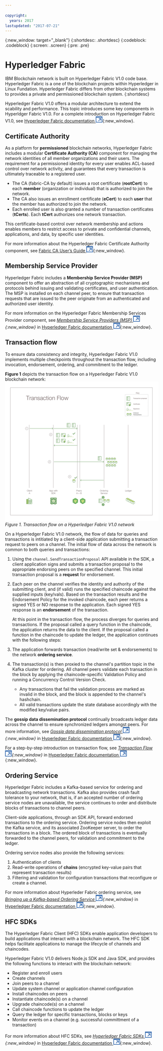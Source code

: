```yaml
---

copyright:
  years: 2017
lastupdated: "2017-07-21"
---
```


{:new_window: target="_blank"}
{:shortdesc: .shortdesc}
{:codeblock: .codeblock}
{:screen: .screen}
{:pre: .pre}


# Hyperledger Fabric
IBM Blockchain network is built on Hyperledger Fabric V1.0 code base.  Hyperledger Fabric is a one of the blockchain projects within Hyperledger in Linux Fundation.  Hyperledger Fabric differs from other blockchain systems to provides a private and permissioned blockchain system.
{:shortdesc}

Hyperledger Fabric V1.0 offers a modular architecture to extend the scability and performance.  This topic introduces some key components in Hyperldger Fabric V1.0.  For a complete introduction on Hyperledger Fabric V1.0, see [Hyperledger Fabric documentation ![External link icon](../images/external_link.svg "External link icon")](http://hyperledger-fabric.readthedocs.io/en/latest/){:new_window}.  

## Certificate Authority  
As a platform for **permissioned** blockchain networks, Hyperledger Fabric includes a modular **Certificate Authority (CA)** component for managing the network identities of all member organizations and their users. The requirement for a permissioned identity for every user enables ACL-based control over network activity, and guarantees that every transaction is ultimately traceable to a registered user.  
* The CA (fabric-CA by default) issues a root certificate (**rootCert**) to each **member** (organization or individual) that is authorized to join the network. 
* The CA also issues an enrollment certificate (**eCert**) to each **user** that the member has authorized to join the network. 
* Each enrolled user is also granted a number of transaction certificates (**tCerts**).  Each **tCert** authorizes one network transaction. 

This certificate-based control over network membership and actions enables members to restrict access to private and confidential channels, applications, and data, by specific user identities.

For more information about the Hyperledger Fabric Certificate Authority component, see [Fabric CA User’s Guide ![External link icon](../images/external_link.svg "External link icon")](http://hyperledger-fabric-ca.readthedocs.io/en/latest/){:new_window}.

## Membership Service Provider  
Hyperledger Fabric includes a **Membership Service Provider (MSP)** component to offer an abstraction of all cryptographic mechanisms and protocols behind issuing and validating certificates, and user authentication.  The MSP is installed on each channel peer, to ensure that transaction requests that are issued to the peer originate from an authenticated and authorized user identity.

For more information on the Hyperledger Fabric Membership Services Provider component, see *[Membership Service Providers (MSP) ![External link icon](../images/external_link.svg "External link icon")](http://hyperledger-fabric.readthedocs.io/en/latest/msp.html){:new_window}* in [Hyperledger Fabric documentation ![External link icon](../images/external_link.svg "External link icon")](http://hyperledger-fabric.readthedocs.io/en/latest/){:new_window}.

## Transaction flow  
To ensure data consistency and integrity, Hyperledger Fabric V1.0 implements multiple checkpoints throughout the transaction flow, including invocation, endorsement, ordering, and commitment to the ledger.

**Figure 1** depicts the transaction flow on a Hyperledger Fabric V1.0 blockchain network:
![Transaction Flow](../images/v10_txflow.png "Transaction flow on a Hyperledger Fabric V1.0 network")
*Figure 1. Transaction flow on a Hyperledger Fabric V1.0 network*

On a Hyperledger Fabric V1.0 network, the flow of data for queries and transactions is intitiated by a client-side application submitting a transaction request to peers on a channel. The initial flow of data across the network is common to both queries and transactions:

1. Using the `channel.SendTransactionProposal` API available in the SDK, a client application signs and submits a transaction proposal to the appropriate endorsing peers on the specified channel.  This initial transaction proposal is a **request** for endorsement.  
2. Each peer on the channel verifies the identity and authority of the submitting client, and (if valid) runs the specified chaincode against the supplied inputs (key/vals).  Based on the transaction results and the Endorsement Policy for the invoked chaincode, each peer returns a signed YES or NO response to the application.  Each signed YES response is an **endorsement** of the transaction.  
	
	At this point in the transaction flow, the process diverges for queries and transactions.  If the proposal called a query function in the chaincode, the application returns the data to the client.  If the proposal called a function in the chaincode to update the ledger, the application continues with the following steps:  
3. The application forwards transaction (read/write set & endorsements) to the network **ordering service**.  
4. The transaction(s) is then proxied to the channel's partition topic in the Kafka cluster for ordering.  All channel peers validate each transaction in the block by applying the chaincode-specific Validation Policy and running a Concurrency Control Version Check.  
	* Any transactions that fail the validation process are marked as invalid in the block, and the block is appended to the channel's hashchain.  
	* All valid transactions update the state database accordingly with the modified key/value pairs.  
	
The **gossip data dissemination protocol** continually broadcasts ledger data across the channel to ensure synchronized ledgers amongst peers.  For more information, see *[Gossip data dissemination protocol ![External link icon](../images/external_link.svg "External link icon")](http://hyperledger-fabric.readthedocs.io/en/latest/gossip.html){:new_window}* in 
[Hyperledger Fabric documentation ![External link icon](../images/external_link.svg "External link icon")](http://hyperledger-fabric.readthedocs.io/en/latest/){:new_window}.

For a step-by-step introduction on transaction flow, see *[Transaction Flow ![External link icon](../images/external_link.svg "External link icon")](http://hyperledger-fabric.readthedocs.io/en/latest/txflow.html){:new_window}* in [Hyperledger Fabric documentation ![External link icon](../images/external_link.svg "External link icon")](http://hyperledger-fabric.readthedocs.io/en/latest/){:new_window}.  

## Ordering Service
Hyperledger Fabric includes a Kafka-based service for ordering and broadcasting network transactions. Kafka also provides crash fault tolerance to your network, that is, if an accepted number of ordering service nodes are unavailable, the service continues to order and distribute blocks of transactions to channel peers.

Client-side applications, through an SDK API, forward endorsed transactions to the ordering service. Ordering service nodes then exploit the Kafka service, and its associated ZooKeeper server, to order the transactions in a block. The ordered block of transactions is eventually forwarded to the channel peers, for validation and commitment to the ledger.

Ordering service nodes also provide the following services:
1. Authentication of clients
2. Read-write operations of **chains** (encrypted key-value pairs that represent transaction results)
3. Filtering and validation for configuration transactions that reconfigure or create a channel.  

For more information about Hyperleder Fabric ordering service, see *[Bringing up a Kafka-based Ordering Service ![External link icon](../images/external_link.svg "External link icon")](http://hyperledger-fabric.readthedocs.io/en/latest/kafka.html){:new_window}* in  [Hyperledger Fabric documentation ![External link icon](../images/external_link.svg "External link icon")](http://hyperledger-fabric.readthedocs.io/en/latest/){:new_window}.

## HFC SDKs
The Hyperledger Fabric Client (HFC) SDKs enable application developers to build applications that interact with a blockchain network. The HFC SDK helps facilitate applications to manage the lifecycle of channels and chaincodes.

Hyperledger Fabric V1.0 delivers Node.js SDK and Java SDK, and provides the following functions to interact with the blockchain network:
* Register and enroll users
* Create channels
* Join peers to a channel
* Update system channel or application channel configuration
* Install chaincodes on peers
* Instantiate chaincode(s) on a channel
* Upgrade chaincode(s) on a channel
* Call chaincode functions to update the ledger
* Query the ledger for specific transactions, blocks or keys
* Monitor events on a channel (e.g. successful committment of a transaction)

For more information about HFC SDKs, see *[Hyperledger Fabric SDKs ![External link icon](../images/external_link.svg "External link icon")](http://hyperledger-fabric.readthedocs.io/en/latest/fabric-sdks.html){:new_window}* in [Hyperledger Fabric documentation ![External link icon](../images/external_link.svg "External link icon")](http://hyperledger-fabric.readthedocs.io/en/latest/){:new_window}.
